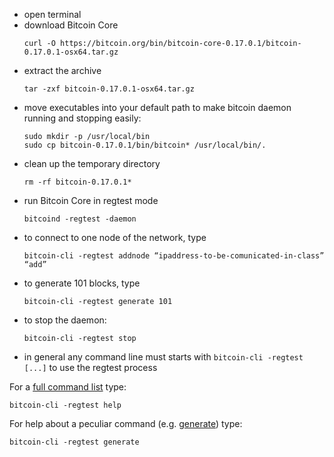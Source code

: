 - open terminal
- download Bitcoin Core
  ```
  curl -O https://bitcoin.org/bin/bitcoin-core-0.17.0.1/bitcoin-0.17.0.1-osx64.tar.gz
  ```
- extract the archive
  ```
  tar -zxf bitcoin-0.17.0.1-osx64.tar.gz
  ```
- move executables into your default path to make bitcoin daemon running and stopping easily:
  ```
  sudo mkdir -p /usr/local/bin
  sudo cp bitcoin-0.17.0.1/bin/bitcoin* /usr/local/bin/.
  ```
- clean up the temporary directory
  ```
  rm -rf bitcoin-0.17.0.1*
  ```
- run Bitcoin Core in regtest mode
  ```
  bitcoind -regtest -daemon
  ```
- to connect to one node of the network, type  
   ```
   bitcoin-cli -regtest addnode “ipaddress-to-be-comunicated-in-class” “add”
   ```
- to generate 101 blocks, type  
   ```
   bitcoin-cli -regtest generate 101
   ```
- to stop the daemon:
  ```
  bitcoin-cli -regtest stop
  ```
- in general any command line must starts with `bitcoin-cli -regtest [...]` to use the regtest process

For a [full command list](https://bitcoincore.org/en/doc/0.17.0/) type:
   ```
   bitcoin-cli -regtest help
   ```

For help about a peculiar command (e.g. [generate](https://bitcoincore.org/en/doc/0.17.0/rpc/generating/generate/)) type:
   ```
   bitcoin-cli -regtest generate
   ```
